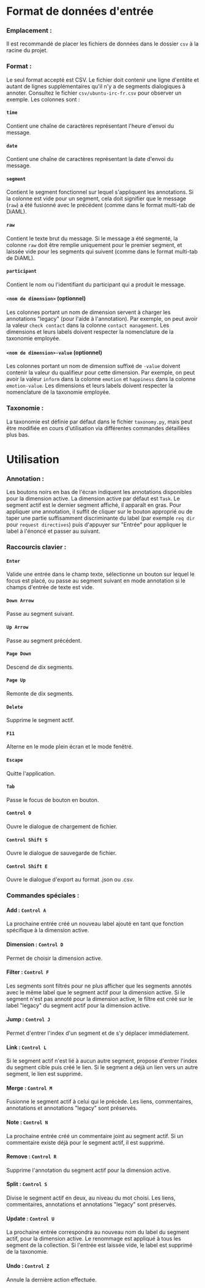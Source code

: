 # Format de données d'entrée

### Emplacement :

Il est recommandé de placer les fichiers de données dans le dossier `csv` à la racine du projet.

### Format :

Le seul format accepté est CSV. Le fichier doit contenir une ligne d'entête et autant de lignes supplémentaires qu'il n'y a de segments dialogiques à annoter. Consultez le fichier `csv/ubuntu-irc-fr.csv` pour observer un exemple. Les colonnes sont :

#### `time`

Contient une chaîne de caractères représentant l'heure d'envoi du message.

#### `date`

Contient une chaîne de caractères représentant la date d'envoi du message.

#### `segment`

Contient le segment fonctionnel sur lequel s'appliquent les annotations. Si la colonne est vide pour un segment, cela doit signifier que le message (`raw`) a été fusionné avec le précédent (comme dans le format multi-tab de DiAML).

#### `raw`

Contient le texte brut du message. Si le message a été segmenté, la colonne `raw` doit être remplie uniquement pour le premier segment, et laissée vide pour les segments qui suivent (comme dans le format multi-tab de DiAML).

#### `participant`

Contient le nom ou l'identifiant du participant qui a produit le message.

#### `<nom de dimension>` (optionnel)

Les colonnes portant un nom de dimension servent à charger les annotations "legacy" (pour l'aide à l'annotation). Par exemple, on peut avoir la valeur `check contact` dans la colonne `contact management`. Les dimensions et leurs labels doivent respecter la nomenclature de la taxonomie employée.

#### `<nom de dimension>-value` (optionnel)

Les colonnes portant un nom de dimension suffixé de `-value` doivent contenir la valeur du qualifieur pour cette dimension. Par exemple, on peut avoir la valeur `inform` dans la colonne `emotion` et `happiness` dans la colonne `emotion-value`. Les dimensions et leurs labels doivent respecter la nomenclature de la taxonomie employée.

### Taxonomie :

La taxonomie est définie par défaut dans le fichier `taxonomy.py`, mais peut être modifiée en cours d'utilisation via différentes commandes détaillées plus bas.

# Utilisation

### Annotation :

Les boutons noirs en bas de l'écran indiquent les annotations disponibles pour la dimension active. La dimension active par défaut est `Task`. Le segment actif est le dernier segment affiché, il apparaît en gras. Pour appliquer une annotation, il suffit de cliquer sur le bouton approprié ou de taper une partie suffisamment discriminante du label (par exemple `req dir` pour `request directives`) puis d'appuyer sur "Entrée" pour appliquer le label à l'énoncé et passer au suivant.

### Raccourcis clavier :

#### `Enter`

Valide une entrée dans le champ texte, sélectionne un bouton sur lequel le focus est placé, ou passe au segment suivant en mode annotation si le champs d'entrée de texte est vide.

#### `Down Arrow`

Passe au segment suivant.

#### `Up Arrow`

Passe au segment précédent.

#### `Page Down`

Descend de dix segments.

#### `Page Up`

Remonte de dix segments.

#### `Delete`

Supprime le segment actif.

#### `F11`

Alterne en le mode plein écran et le mode fenêtré.

#### `Escape`

Quitte l'application. 

#### `Tab`

Passe le focus de bouton en bouton.

#### `Control O`

Ouvre le dialogue de chargement de fichier.

#### `Control Shift S`

Ouvre le dialogue de sauvegarde de fichier.

#### `Control Shift E`

Ouvre le dialogue d'export au format .json ou .csv.

### Commandes spéciales :

#### Add : `Control A`

La prochaine entrée créé un nouveau label ajouté en tant que fonction spécifique à la dimension active.

#### Dimension : `Control D`

Permet de choisir la dimension active.

#### Filter : `Control F`

Les segments sont filtrés pour ne plus afficher que les segments annotés avec le même label que le segment actif pour la dimension active. Si le segment n'est pas annoté pour la dimension active, le filtre est créé sur le label "legacy" du segment actif pour la dimension active.

#### Jump : `Control J`

Permet d'entrer l'index d'un segment et de s'y déplacer immédiatement.

#### Link : `Control L`

Si le segment actif n'est lié à aucun autre segment, propose d'entrer l'index du segment cible puis créé le lien. Si le segment a déjà un lien vers un autre segment, le lien est supprimé.

#### Merge : `Control M`

Fusionne le segment actif à celui qui le précède. Les liens, commentaires, annotations et annotations "legacy" sont préservés.

#### Note : `Control N`

La prochaine entrée créé un commentaire joint au segment actif. Si un commentaire existe déjà pour le segment actif, il est supprimé.

#### Remove : `Control R`

Supprime l'annotation du segment actif pour la dimension active.

#### Split : `Control S`

Divise le segment actif en deux, au niveau du mot choisi. Les liens, commentaires, annotations et annotations "legacy" sont préservés.

#### Update : `Control U`

La prochaine entrée correspondra au nouveau nom du label du segment actif, pour la dimension active. Le renommage est appliqué à tous les segment de la collection. Si l'entrée est laissée vide, le label est supprimé de la taxonomie.

#### Undo : `Control Z`

Annule la dernière action effectuée.
